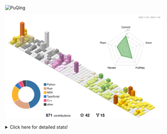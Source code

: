 ![PuQing](https://user-images.githubusercontent.com/27223114/171565019-9a56fae6-b08b-421f-99db-7e830da42371.png)

![](./profile-3d-contrib/profile-season-animate.svg)

<details>
<summary>Click here for detailed stats!</summary>

<!--START_SECTION:waka-->
![Lines of code](https://img.shields.io/badge/From%20Hello%20World%20I%27ve%20Written-1.4%20million%20lines%20of%20code-blue)

**🐱 My GitHub Data** 

> 📦 413.0 kB Used in GitHub's Storage 
 > 
> 🏆 710 Contributions in the Year 2024
 > 
> 🚫 Not Opted to Hire
 > 
> 📜 61 Public Repositories 
 > 
> 🔑 30 Private Repositories 
 > 
**I'm a Night 🦉** 

```text
🌞 Morning                508 commits         ██░░░░░░░░░░░░░░░░░░░░░░░   06.64 % 
🌆 Daytime                3297 commits        ███████████░░░░░░░░░░░░░░   43.07 % 
🌃 Evening                1704 commits        ██████░░░░░░░░░░░░░░░░░░░   22.26 % 
🌙 Night                  2146 commits        ███████░░░░░░░░░░░░░░░░░░   28.03 % 
```


📊 **This Week I Spent My Time On** 

```text
💬 Programming Languages: 
Browsing                 11 hrs 27 mins      ████████░░░░░░░░░░░░░░░░░   30.96 % 
GitHubing                7 hrs 18 mins       █████░░░░░░░░░░░░░░░░░░░░   19.73 % 
Python                   5 hrs 12 mins       ████░░░░░░░░░░░░░░░░░░░░░   14.07 % 
Searching                4 hrs 46 mins       ███░░░░░░░░░░░░░░░░░░░░░░   12.91 % 
Fish Touching            2 hrs 21 mins       ██░░░░░░░░░░░░░░░░░░░░░░░   06.36 % 

🔥 Editors: 
Chrome                   26 hrs 27 mins      ██████████████████░░░░░░░   71.46 % 
VS Code                  8 hrs 25 mins       ██████░░░░░░░░░░░░░░░░░░░   22.77 % 
fish                     2 hrs 7 mins        █░░░░░░░░░░░░░░░░░░░░░░░░   05.75 % 
Obsidian                 0 secs              ░░░░░░░░░░░░░░░░░░░░░░░░░   00.03 % 

💻 Operating System: 
Mac                      28 hrs 37 mins      ███████████████████░░░░░░   77.31 % 
Linux                    5 hrs 46 mins       ████░░░░░░░░░░░░░░░░░░░░░   15.60 % 
WSL                      2 hrs 37 mins       ██░░░░░░░░░░░░░░░░░░░░░░░   07.09 % 
```


<!--END_SECTION:waka-->
</details>
